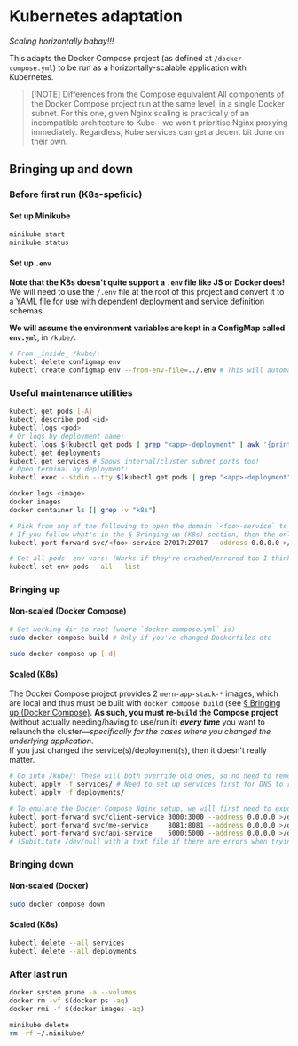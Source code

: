 # Kubernetes adaptation
_Scaling horizontally babay!!!_

This adapts the Docker Compose project (as defined at `/docker-compose.yml`) to be run as a horizontally-scalable application with Kubernetes.

<!-- TODO: Relevant: -->
> [!NOTE] Differences from the Compose equivalent
> All components of the Docker Compose project run at the same level, in a single Docker subnet. For this one, given Nginx scaling is practically of an incompatible architecture to Kube—we won't prioritise Nginx proxying immediately.
> Regardless, Kube services can get a decent bit done on their own.

## Bringing up and down
### Before first run (K8s-speficic)
#### Set up Minikube
```sh
minikube start
minikube status
```

#### Set up `.env`
**Note that the K8s doesn't quite support a `.env` file like JS or Docker does!** We will need to use the `/.env` file at the root of this project and convert it to a YAML file for use with dependent deployment and service definition schemas.

**We will assume the environment variables are kept in a ConfigMap called `env.yml`**, in `/kube/`.

```sh
# From _inside_ /kube/:
kubectl delete configmap env
kubectl create configmap env --from-env-file=../.env # This will automatically store the values as an internal k:v storage ConfigMap for subsequent `apply`s
```

### Useful maintenance utilities
```sh
kubectl get pods [-A]
kubectl describe pod <id>
kubectl logs <pod>
# Or logs by deployment name:
kubectl logs $(kubectl get pods | grep "<app>-deployment" | awk '{print $1}')
kubectl get deployments
kubectl get services # Shows internal/cluster subnet ports too!
# Open terminal by deployment:
kubectl exec --stdin --tty $(kubectl get pods | grep "<app>-deployment" | awk '{print $1}') -- /bin/sh

docker logs <image>
docker images
docker container ls [| grep -v "k8s"]

# Pick from any of the following to open the domain `<foo>-service` to your local machine instead of cluster-internal-only:
# If you follow what's in the § Bringing up (K8s) section, then the only two non-open-to-the-world services are `kubernetes` and `mongo-service`
kubectl port-forward svc/<foo>-service 27017:27017 --address 0.0.0.0 >/dev/null 2>&1 & disown

# Get all pods' env vars: (Works if they're crashed/errored too I think)
kubectl set env pods --all --list
```

### Bringing up
#### Non-scaled (Docker Compose)
```sh
# Set working dir to root (where `docker-compose.yml` is)
sudo docker compose build # Only if you've changed Dockerfiles etc

sudo docker compose up [-d]
```

#### Scaled (K8s)
The Docker Compose project provides 2 `mern-app-stack-*` images, which are local and thus must be built with `docker compose build` (see [§ Bringing up (Docker Compose)](#Non-scaled%20(Docker%20Compose)). **As such, you must re-`build` the Compose project** (without actually needing/having to use/run it) ***every time*** you want to relaunch the cluster—_specifically for the cases where you changed the underlying application_.<br>
If you just changed the service(s)/deployment(s), then it doesn't really matter.

```sh
# Go into /kube/: These will both override old ones, so no need to remove :)
kubectl apply -f services/ # Need to set up services first for DNS to resolve when deployments launch
kubectl apply -f deployments/

# To emulate the Docker Compose Nginx setup, we will first need to expose the desired ports for the bare minimum access:
kubectl port-forward svc/client-service 3000:3000 --address 0.0.0.0 >/dev/null 2>&1 & disown
kubectl port-forward svc/me-service     8081:8081 --address 0.0.0.0 >/dev/null 2>&1 & disown
kubectl port-forward svc/api-service    5000:5000 --address 0.0.0.0 >/dev/null 2>&1 & disown
# (Substitute /dev/null with a text file if there are errors when trying to forward ports)
```

### Bringing down
#### Non-scaled (Docker)
```sh
sudo docker compose down
```

#### Scaled (K8s)
```sh
kubectl delete --all services
kubectl delete --all deployments
```

### After last run
```sh
docker system prune -a --volumes
docker rm -vf $(docker ps -aq)
docker rmi -f $(docker images -aq)

minikube delete
rm -rf ~/.minikube/
```

